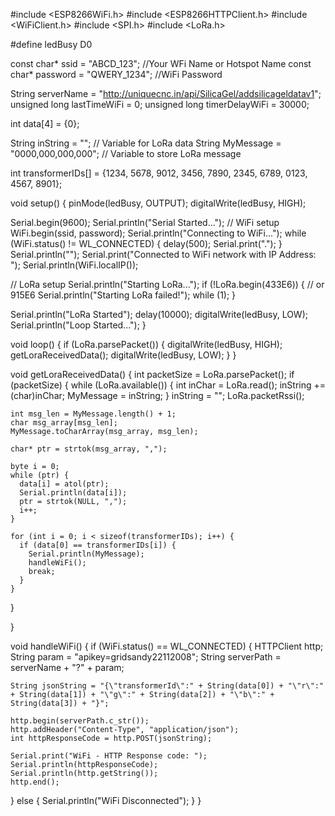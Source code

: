 #include <ESP8266WiFi.h>
#include <ESP8266HTTPClient.h>
#include <WiFiClient.h>
#include <SPI.h>
#include <LoRa.h>

#define ledBusy D0

const char* ssid = "ABCD_123"; //Your WFi Name or Hotspot Name
const char* password = "QWERY_1234"; //WiFi Password

String serverName = "http://uniquecnc.in/api/SilicaGel/addsilicageldatav1";
unsigned long lastTimeWiFi = 0;
unsigned long timerDelayWiFi = 30000;

int data[4] = {0};

String inString = "";    // Variable for LoRa data
String MyMessage = "0000,000,000,000";   // Variable to store LoRa message

int transformerIDs[] = {1234, 5678, 9012, 3456, 7890, 2345, 6789, 0123, 4567, 8901};

void setup() {
  pinMode(ledBusy, OUTPUT);
  digitalWrite(ledBusy, HIGH);

  Serial.begin(9600);
  Serial.println("Serial Started...");
  // WiFi setup
  WiFi.begin(ssid, password);
  Serial.println("Connecting to WiFi...");
  while (WiFi.status() != WL_CONNECTED) {
    delay(500);
    Serial.print(".");
  }
  Serial.println("");
  Serial.print("Connected to WiFi network with IP Address: ");
  Serial.println(WiFi.localIP());

  // LoRa setup
  Serial.println("Starting LoRa...");
  if (!LoRa.begin(433E6)) { // or 915E6
    Serial.println("Starting LoRa failed!");
    while (1);
  }

  Serial.println("LoRa Started");
  delay(10000);
  digitalWrite(ledBusy, LOW);
  Serial.println("Loop Started...");
}

void loop() {
  if (LoRa.parsePacket()) {
    digitalWrite(ledBusy, HIGH);
    getLoraReceivedData();
    digitalWrite(ledBusy, LOW);
  }
}

void getLoraReceivedData() {
  int packetSize = LoRa.parsePacket();
  if (packetSize) {
    while (LoRa.available()) {
      int inChar = LoRa.read();
      inString += (char)inChar;
      MyMessage = inString;
    }
    inString = "";
    LoRa.packetRssi();

    int msg_len = MyMessage.length() + 1;
    char msg_array[msg_len];
    MyMessage.toCharArray(msg_array, msg_len);

    char* ptr = strtok(msg_array, ",");

    byte i = 0;
    while (ptr) {
      data[i] = atol(ptr);
      Serial.println(data[i]);
      ptr = strtok(NULL, ",");
      i++;
    }

    for (int i = 0; i < sizeof(transformerIDs); i++) {
      if (data[0] == transformerIDs[i]) {
        Serial.println(MyMessage);
        handleWiFi();
        break;
      }
    }
  }


}

void handleWiFi() {
  if (WiFi.status() == WL_CONNECTED) {
    HTTPClient http;
    String param = "apikey=gridsandy22112008";
    String serverPath = serverName + "?" + param;

    String jsonString = "{\"transformerId\":" + String(data[0]) + "\"r\":" + String(data[1]) + "\"g\":" + String(data[2]) + "\"b\":" + String(data[3]) + "}";

    http.begin(serverPath.c_str());
    http.addHeader("Content-Type", "application/json");
    int httpResponseCode = http.POST(jsonString);

    Serial.print("WiFi - HTTP Response code: ");
    Serial.println(httpResponseCode);
    Serial.println(http.getString());
    http.end();
  } else {
    Serial.println("WiFi Disconnected");
  }
}
